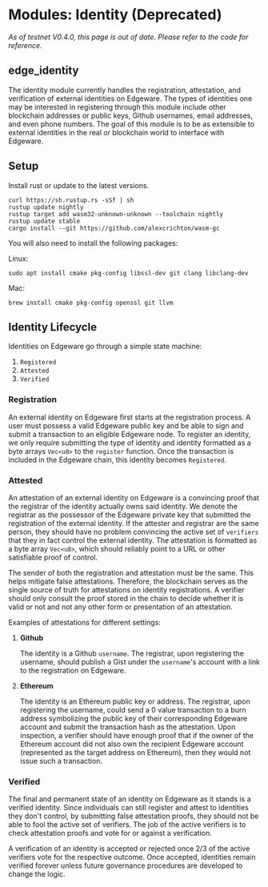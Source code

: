 # Modules: Identity \(Deprecated\)

_As of testnet V0.4.0, this page is out of date. Please refer to the code for reference._

## edge\_identity

The identity module currently handles the registration, attestation, and verification of external identities on Edgeware. The types of identities one may be interested in registering through this module include other blockchain addresses or public keys, Github usernames, email addresses, and even phone numbers. The goal of this module is to be as extensible to external identities in the real or blockchain world to interface with Edgeware.

## Setup

Install rust or update to the latest versions.

```text
curl https://sh.rustup.rs -sSf | sh
rustup update nightly
rustup target add wasm32-unknown-unknown --toolchain nightly
rustup update stable
cargo install --git https://github.com/alexcrichton/wasm-gc
```

You will also need to install the following packages:

Linux:

```text
sudo apt install cmake pkg-config libssl-dev git clang libclang-dev
```

Mac:

```text
brew install cmake pkg-config openssl git llvm
```

## Identity Lifecycle

Identities on Edgeware go through a simple state machine:

1. `Registered`
2. `Attested`
3. `Verified`

### Registration

An external identity on Edgeware first starts at the registration process. A user must possess a valid Edgeware public key and be able to sign and submit a transaction to an eligible Edgeware node. To register an identity, we only require submitting the type of identity and identity formatted as a byte arrays `Vec<u8>` to the `register` function. Once the transaction is included in the Edgeware chain, this identity becomes `Registered`.

### Attested

An attestation of an external identity on Edgeware is a convincing proof that the registrar of the identity actually owns said identity. We denote the registrar as the possessor of the Edgeware private key that submitted the registration of the external identity. If the attester and registrar are the same person, they should have no problem convincing the active set of `verifiers` that they in fact control the external identity. The attestation is formatted as a byte array `Vec<u8>`, which should reliably point to a URL or other satisfiable proof of control.

The sender of both the registration and attestation must be the same. This helps mitigate false attestations. Therefore, the blockchain serves as the single source of truth for attestations on identity registrations. A verifier should only consult the proof stored in the chain to decide whether it is valid or not and not any other form or presentation of an attestation.

Examples of attestations for different settings:

1. **Github**

   The identity is a Github `username`. The registrar, upon registering the username, should publish a Gist under the `username`'s account with a link to the registration on Edgeware.

2. **Ethereum**

   The identity is an Ethereum public key or address. The registrar, upon registering the username, could send a 0 value transaction to a burn address symbolizing the public key of their corresponding Edgeware account and submit the transaction hash as the attestation. Upon inspection, a verifier should have enough proof that if the owner of the Ethereum account did not also own the recipient Edgeware account \(represented as the target address on Ethereum\), then they would not issue such a transaction.

### Verified

The final and permanent state of an identity on Edgeware as it stands is a verified identity. Since individuals can still register and attest to identities they don't control, by submitting false attestation proofs, they should not be able to fool the active set of verifiers. The job of the active verifiers is to check attestation proofs and vote for or against a verification.

A verification of an identity is accepted or rejected once 2/3 of the active verifiers vote for the respective outcome. Once accepted, identities remain verified forever unless future governance procedures are developed to change the logic.

